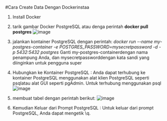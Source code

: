 #Cara Create Data  Dengan Dockerinstaa
1. Install Docker
2. tarik gambar Docker PostgreSQL atau denga perintah **docker pull postgres**
![image](https://github.com/isnizuliani/tekn-cloud-computing/assets/127279123/acb50510-cd94-4dd9-9119-ff78c29d0ee4)


4. jalankan kontainer PostgreSQL dengan perintah:
   *docker run --name my-postgres-container -e POSTGRES_PASSWORD=mysecretpassword -d -p 5432:5432 postgres*
   Ganti my-postgres-containerdengan nama penampung Anda, dan mysecretpassworddengan kata sandi yang diinginkan untuk pengguna super 
5. Hubungkan ke Kontainer PostgreSQL : Anda dapat terhubung ke kontainer PostgreSQL menggunakan alat klien PostgreSQL seperti psqlatau alat GUI seperti pgAdmin. Untuk terhubung menggunakan psql
![image](https://github.com/isnizuliani/tekn-cloud-computing/assets/127279123/840d3389-145c-477c-91f8-c2f7be37193e)

6. membuat tabel dengan perintah berikut:
![image](https://github.com/isnizuliani/tekn-cloud-computing/assets/127279123/9c80409c-7193-4d2b-8b7b-b3c9029e6ca6)

8. Kemudian Keluar dari Prompt PostgreSQL : Untuk keluar dari prompt PostgreSQL, Anda dapat mengetik \q.

 
